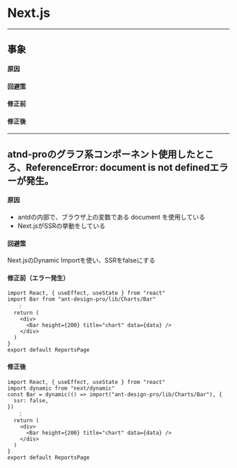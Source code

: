 # Next.js
-----
## 事象
#### 原因
#### 回避策
#### 修正前
#### 修正後
-----

## atnd-proのグラフ系コンポーネント使用したところ、ReferenceError: document is not definedエラーが発生。
 
#### 原因
 - antdの内部で、ブラウザ上の変数である document を使用している
 - Next.jsがSSRの挙動をしている

 
#### 回避策
Next.jsのDynamic Importを使い、SSRをfalseにする
 
#### 修正前（エラー発生）

```
import React, { useEffect, useState } from "react"
import Bar from "ant-design-pro/lib/Charts/Bar"
　　：
  return (
    <div>
      <Bar height={200} title="chart" data={data} />
    </div>
  )
}
export default ReportsPage
```
 
#### 修正後
```
import React, { useEffect, useState } from "react"
import dynamic from "next/dynamic"
const Bar = dynamic(() => import("ant-design-pro/lib/Charts/Bar"), {
  ssr: false,
})
　　：
  return (
    <div>
      <Bar height={200} title="chart" data={data} />
    </div>
  )
}
export default ReportsPage
```
